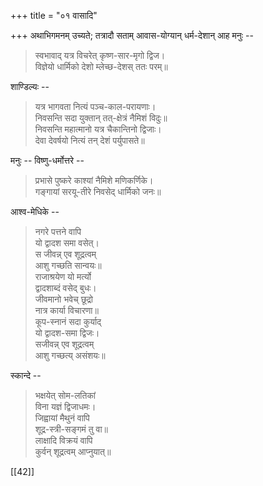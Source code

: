 +++
title = "०१ वासादि"

+++
अथाभिगमनम् उच्यते; तत्रादौ सताम् आवास-योग्यान् धर्म-देशान् आह मनुः -- 

> स्वभावाद् यत्र विचरेत् कृष्ण-सार-मृगो द्विज।  
विज्ञेयो धार्मिको देशो म्लेच्छ-देशस् ततः परम्॥

शाण्डिल्यः -- 

> यत्र भागवता नित्यं पञ्च-काल-परायणाः।  
निवसन्ति सदा युक्तान् तत्-क्षेत्रं नैमिशं विदुः॥  
निवसन्ति महात्मानो यत्र चैकान्तिनो द्विजाः।  
देवा देवर्षयो नित्यं तन् देशं पर्युपासते॥ 

मनुः -- विष्णु-धर्मोत्तरे --

> प्रभासे पुष्करे काश्यां नैमिशे मणिकर्णिके।  
गङ्गायां सरयू-तीरे निवसेद् धार्मिको जनः॥ 

आश्व-मेधिके -- 

> नगरे पत्तने वापि  
यो द्वादश समा वसेत्।  
स जीवन्न् एव शूद्रत्वम्  
आशु गच्छति सान्वयः॥  
राजाश्रयेण यो मर्त्यो  
द्वादशाब्दं वसेद् बुधः।  
जीवमानो भवेच् छूद्रो  
नात्र कार्या विचारणा॥  
कूप-स्नानं सदा कुर्याद्  
यो द्वादश-समा द्विजः।  
सजीवन्न् एव शूद्रत्वम्  
आशु गच्छत्य् असंशयः॥ 

स्कान्दे -- 

> भक्षयेत् सोम-लतिकां  
विना यज्ञं द्विजाधमः।  
जिह्वायां मैथुनं वापि  
शूद्र-स्त्री-सङ्गमं तु वा॥  
लाक्षादि विक्रयं वापि  
कुर्वन् शूद्रत्वम् आप्नुयात्॥ 

[[42]]
